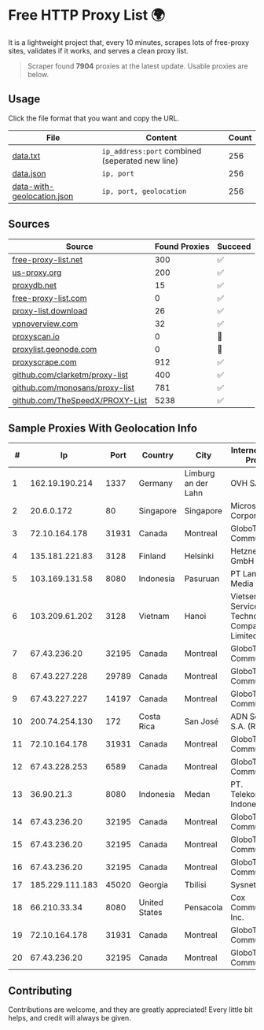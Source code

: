 
# Free HTTP Proxy List 🌍

It is a lightweight project that, every 10 minutes, scrapes lots of free-proxy sites, validates if it works, and serves a clean proxy list.


> Scraper found **7904** proxies at the latest update. Usable proxies are below.

## Usage

Click the file format that you want and copy the URL.


|File|Content|Count|
|----|-------|-----|
|[data.txt](https://raw.githubusercontent.com/themiralay/Proxy-List-World/master/data.txt)|`ip_address:port` combined (seperated new line)|256|
|[data.json](https://raw.githubusercontent.com/themiralay/Proxy-List-World/master/data.json)|`ip, port`|256|
|[data-with-geolocation.json](https://raw.githubusercontent.com/themiralay/Proxy-List-World/master/data-with-geolocation.json)|`ip, port, geolocation`|256|

## Sources

|Source|Found Proxies|Succeed|
|------|-------------|-------|
|[free-proxy-list.net](https://free-proxy-list.net)|300|✅|
|[us-proxy.org](https://www.us-proxy.org)|200|✅|
|[proxydb.net](http://proxydb.net)|15|✅|
|[free-proxy-list.com](https://free-proxy-list.com/?page=&port=&type%5B%5D=http&type%5B%5D=https&up_time=0&search=Search)|0|✅|
|[proxy-list.download](https://www.proxy-list.download/HTTP)|26|✅|
|[vpnoverview.com](https://vpnoverview.com/privacy/anonymous-browsing/free-proxy-servers)|32|✅|
|[proxyscan.io](https://www.proxyscan.io)|0|🚫|
|[proxylist.geonode.com](https://proxylist.geonode.com/api/proxy-list?limit=300&page=1&sort_by=lastChecked&sort_type=desc&protocols=http,https)|0|🚫|
|[proxyscrape.com](https://api.proxyscrape.com/v2/?request=displayproxies&protocol=http&timeout=10000&country=all&ssl=all&anonymity=all)|912|✅|
|[github.com/clarketm/proxy-list](https://raw.githubusercontent.com/clarketm/proxy-list/master/proxy-list-raw.txt)|400|✅|
|[github.com/monosans/proxy-list](https://raw.githubusercontent.com/monosans/proxy-list/main/proxies/http.txt)|781|✅|
|[github.com/TheSpeedX/PROXY-List](https://raw.githubusercontent.com/TheSpeedX/PROXY-List/master/http.txt)|5238|✅|


## Sample Proxies With Geolocation Info

|#|Ip|Port|Country|City|Internet Service Provider|
|-|--|----|-------|----|-------------------------|
|1|162.19.190.214|1337|Germany|Limburg an der Lahn|OVH SAS|
|2|20.6.0.172|80|Singapore|Singapore|Microsoft Corporation|
|3|72.10.164.178|31931|Canada|Montreal|GloboTech Communications|
|4|135.181.221.83|3128|Finland|Helsinki|Hetzner Online GmbH|
|5|103.169.131.58|8080|Indonesia|Pasuruan|PT Lancar Artha Media Data|
|6|103.209.61.202|3128|Vietnam|Hanoi|Vietserver Services Technology Company Limited|
|7|67.43.236.20|32195|Canada|Montreal|GloboTech Communications|
|8|67.43.227.228|29789|Canada|Montreal|GloboTech Communications|
|9|67.43.227.227|14197|Canada|Montreal|GloboTech Communications|
|10|200.74.254.130|172|Costa Rica|San José|ADN Solutions S.A. (Rokru Int.)|
|11|72.10.164.178|31931|Canada|Montreal|GloboTech Communications|
|12|67.43.228.253|6589|Canada|Montreal|GloboTech Communications|
|13|36.90.21.3|8080|Indonesia|Medan|PT. Telekomunikasi Indonesia|
|14|67.43.236.20|32195|Canada|Montreal|GloboTech Communications|
|15|67.43.236.20|32195|Canada|Montreal|GloboTech Communications|
|16|67.43.236.20|32195|Canada|Montreal|GloboTech Communications|
|17|185.229.111.183|45020|Georgia|Tbilisi|Sysnet LLC|
|18|66.210.33.34|8080|United States|Pensacola|Cox Communications Inc.|
|19|72.10.164.178|31931|Canada|Montreal|GloboTech Communications|
|20|67.43.236.20|32195|Canada|Montreal|GloboTech Communications|



## Contributing

Contributions are welcome, and they are greatly appreciated! Every
little bit helps, and credit will always be given.

